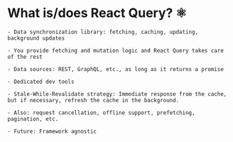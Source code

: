 # What is/does React Query? ⚛

    - Data synchronization library: fetching, caching, updating, background updates

    - You provide fetching and mutation logic and React Query takes care of the rest

    - Data sources: REST, GraphQL, etc., as long as it returns a promise

    - Dedicated dev tools

    - Stale-While-Revalidate strategy: Immediate response from the cache, but if necessary, refresh the cache in the background.

    - Also: request cancellation, offline support, prefetching, pagination, etc.

    - Future: Framework agnostic
